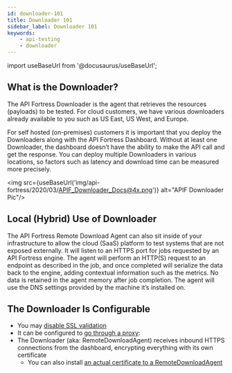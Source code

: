 ```yaml
---
id: downloader-101
title: Downloader 101
sidebar_label: Downloader 101
keywords:
    - api-testing
    - downloader
---
```


import useBaseUrl from '@docusaurus/useBaseUrl';

## What is the Downloader?

The API Fortress Downloader is the agent that retrieves the resources (payloads) to be tested. For cloud customers, we have various downloaders already available to you such as US East, US West, and Europe. 

For self hosted (on-premises) customers it is important that you deploy the Downloaders along with the API Fortress Dashboard. Without at least one Downloader, the dashboard doesn’t have the ability to make the API call and get the response. You can deploy multiple Downloaders in various locations, so factors such as latency and download time can be measured more precisely.  
  
<img src={useBaseUrl('img/api-fortress/2020/03/APIF_Downloader_Docs@4x.png')} alt="APIF Downloader Pic"/>

## Local (Hybrid) Use of Downloader

The API Fortress Remote Download Agent can also sit inside of your infrastructure to allow the cloud (SaaS) platform to test systems that are not exposed externally. It will listen to an HTTPS port for jobs requested by an API Fortress engine. The agent will perform an HTTP(S) request to an endpoint as described in the job, and once completed will serialize the data back to the engine, adding contextual information such as the metrics. No data is retained in the agent memory after job completion. The agent will use the DNS settings provided by the machine it’s installed on.  
  
## The Downloader Is Configurable

* You may [disable SSL validation](/api-testing/mark2/how-to/disable-ssl-validation)  
* It can be configured to [go through a proxy](/api-testing/mark2/self-hosted/proxy-settings-in-downloader):  
* The Downloader (aka: RemoteDownloadAgent) receives inbound HTTPS connections from the dashboard, encrypting everything with its own certificate
    * You can also install [an actual certificate to a RemoteDownloadAgent](/api-testing/mark2/how-to/keystores-for-downloader)


